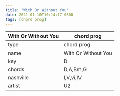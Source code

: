 ```yaml
---
title: "With Or Without You"
date: 2021-01-10T10:14:17-0800
tags: [chord prog]
---
```


|With Or Without You|chord prog|
|---|---|
|type|chord prog|
|name|With Or Without You|
|key|D|
|chords|D,A,Bm,G|
|nashville|I,V,vi,IV|
|artist|U2|
